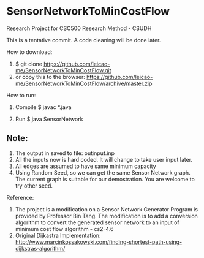 # SensorNetworkToMinCostFlow
Research Project for CSC500 Research Method - CSUDH

This is a tentative commit. A code cleaning will be done later.

How to download:
1. $ git clone https://github.com/leicao-me/SensorNetworkToMinCostFlow.git
2. or copy this to the browser:
   https://github.com/leicao-me/SensorNetworkToMinCostFlow/archive/master.zip

How to run:

1. Compile
$ javac *.java

2. Run
$ java SensorNetwork

## Note:
1. The output in saved to file: outinput.inp
2. All the inputs now is hard coded. It will change to take user input later.
3. All edges are assumed to have same minimum capacity
4. Using Random Seed, so we can get the same Sensor Network graph. The current graph is suitable for our demostration. You are welcome to try other seed.

Reference:
1. The project is a modification on a Sensor Network Generator Program is provided by Professor Bin Tang. The modification is to add a conversion algorithm to convert the generated sensor network to an input of minimum cost flow algorithm - cs2-4.6
2. Original Dijkastra Implementation:
http://www.marcinkossakowski.com/finding-shortest-path-using-dijkstras-algorithm/
